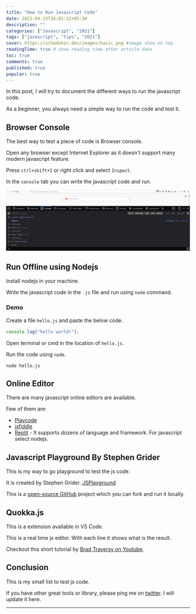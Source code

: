 ```yaml
---
title: "How to Run Javascript Code"
date: 2021-04-15T16:01:12+05:30
description: ""
categories: ["Javascript", "2021"]
tags: ["javascript", "tips", "2021"]
cover: https://schadokar.dev/images/basic.png #image show on top
readingTime: true # show reading time after article date
toc: true
comments: true
published: true
popular: true
---
```


In this post, I will try to document the different ways to run the javascript code.  

As a beginner, you always need a simple way to run the code and test it. 

## Browser Console

The best way to test a piece of code is Browser console.

Open any browser except Internet Explorer as it doesn't support many modern javascript feature.  

Press `ctrl+shift+I` or right click and select `Inspect`. 

In the `console` tab you can write the javascript code and run.

![browser-console](./console.PNG)

## Run Offline using Nodejs

Install nodejs in your machine.

Write the javascript code in the `.js` file and run using `node` command.

### Demo 

Create a file `hello.js` and paste the below code.

```js
console.log("hello world!");
```

Open terminal or cmd in the location of `hello.js`. 

Run the code using `node`.

```shell
node hello.js
```

## Online Editor

There are many javascript online editors are available.

Few of them are:

- [Playcode](https://playcode.io/online-javascript-editor/)
- [jsfiddle](https://jsfiddle.net/)
- [Replit](https://replit.com/languages/nodejs) - It supports dozens of language and framework. For javascript select nodejs.

## Javascript Playground By Stephen Grider

This is my way to go playground to test the js code.

It is created by Stephen Grider. [JSPlayground](https://stephengrider.github.io/JSPlaygrounds/)

This is a [open-source GitHub](https://github.com/StephenGrider/JSPlaygrounds) project which you can fork and run it locally.

## Quokka.js

This is a extension available in VS Code.

This is a real time js editor. With each line it shows what is the result.

Checkout this short tutorial by [Brad Traversy on Youtube](https://youtu.be/f_sEWa5hA0Q).

## Conclusion

This is my small list to test js code.

If you have other great tools or library, please ping me on [twitter](https://twitter.com/schadokar1). I will update it here.

---

